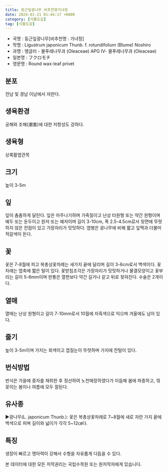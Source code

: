 ```yaml
---
title: 둥근잎광나무_비추천명가녀정
date: 2024-01-21 01:44:17 +0800
category: [식물도감]
tag: [식물도감]
---
```




- 국명 : 둥근잎광나무[비추천명 : 가녀정]
- 학명 : Ligustrum japonicum Thunb. f. rotundifolium (Blume) Noshiro
- 과명 : 앵글러 - 물푸레나무과 (Oleaceae) APG Ⅳ- 물푸레나무과 (Oleaceae)
- 일본명 : フクロモチ
- 영문명 : Round wax-leaf privet


## 분포
전남 및 경남 이남에서 자란다.
## 생육환경
공해와 조해(潮害)에 대한 저항성도 강하다.
## 생육형
상록활엽관목
## 크기
높이 3-5m
## 잎
잎이 촘촘하게 달린다. 잎은 마주나기하며 가죽질이고 난상 타원형 또는 약간 원형이며 예두 또는 둔두이고 원저 또는 예저이며 길이 3-10cm, 폭 2.5-4.5cm로서 뒷면에 뚜렷하지 않은 잔점이 있고 가장자리가 밋밋하다. 엽병은 광나무에 비해 짧고 잎맥과 더불어 적갈색이 돈다.
## 꽃
꽃은 7-8월에 피고 복총상꽃차례는 새가지 끝에 달리며 길이 3-6cm로서 백색이다. 꽃차례는 엽축에 짧은 털이 있다. 꽃받침조각은 가장자리가 밋밋하거나 물결모양이고 꽃부리는 길이 5-6mm이며 판통은 열편보다 약간 길거나 같고 뒤로 젖혀진다. 수술은 2개이다.
## 열매
열매는 난상 원형이고 길이 7-10mm로서 10월에 자흑색으로 익으며 겨울에도 남아 있다.
## 줄기
높이 3-5m이며 가지는 회색이고 껍질눈이 뚜렷하며 가지에 잔털이 있다.
## 번식방법
번식은 가을에 종자를 채취한 후 정선하여 노천매장하였다가 이듬해 봄에 파종하고, 꺾꽂이는 봄이나 여름에 모두 잘된다.
## 유사종
▶광나무(L. japonicum Thunb.): 꽃은 복총상꽃차례로 7~8월에 새로 자란 가지 끝에 백색으로 피며 길이와 넓이가 각각 5~12㎝다.
## 특징
생장이 빠르고 맹아력이 강해서 수형을 자유롭게 다듬을 수 있다.






본 데이터에 대한 모든 저작권리는 국립수목원 또는 원저작자에게 있습니다.
